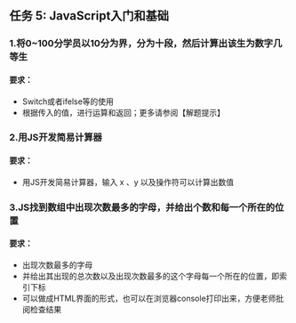 ## 任务 5: JavaScript入门和基础

### 1.将0~100分学员以10分为界，分为十段，然后计算出该生为数字几等生
#### 要求：
* Switch或者ifelse等的使用
* 根据传入的值，进行运算和返回；更多请参阅【解题提示】


### 2.用JS开发简易计算器
#### 要求：
* 用JS开发简易计算器，输入 x 、y 以及操作符可以计算出数值


### 3.JS找到数组中出现次数最多的字母，并给出个数和每一个所在的位置
#### 要求：
* 出现次数最多的字母
* 并给出其出现的总次数以及出现次数最多的这个字母每一个所在的位置，即索引下标
* 可以做成HTML界面的形式，也可以在浏览器console打印出来，方便老师批阅检查结果
